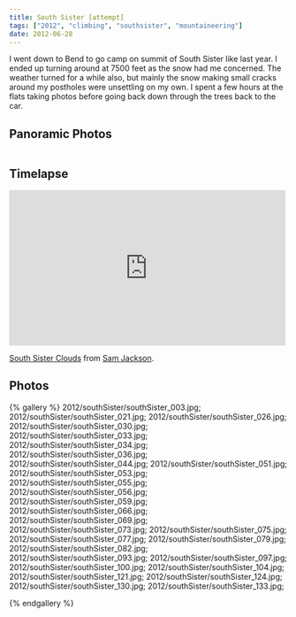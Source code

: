 ```yaml
---
title: South Sister [attempt]
tags: ["2012", "climbing", "southsister", "mountaineering"]
date: 2012-06-28
---
```

I went down to Bend to go camp on summit of South Sister like last year.  I ended up turning around at 7500 feet as the snow had me concerned.  The weather turned for a while also, but mainly the snow making small cracks around my postholes were unsettling on my own.  I spent a few hours at the flats taking photos before going back down through the trees back to the car.

<h2>Panoramic Photos</h2>
<a href="http://willprogramforfood.com/photos/south-sister-hike-nosummit"><img alt="" src="http://willprogramforfood.com/photos/pics/panoramic/2012/southSister/thumb/southSisterPano_4.jpg" class="photo"/></a>

<h2>Timelapse</h2>
<iframe class=photo src="http://player.vimeo.com/video/45607797" width="500" height="281" frameborder="0" webkitAllowFullScreen mozallowfullscreen allowFullScreen></iframe> <p><a href="http://vimeo.com/45607797">South Sister Clouds</a> from <a href="http://vimeo.com/user213784">Sam Jackson</a>.</p>

<h2>Photos</h2>
{% gallery %} 
2012/southSister/southSister_003.jpg;
2012/southSister/southSister_021.jpg;
2012/southSister/southSister_026.jpg;
2012/southSister/southSister_030.jpg;
2012/southSister/southSister_033.jpg;
2012/southSister/southSister_034.jpg;
2012/southSister/southSister_036.jpg;
2012/southSister/southSister_044.jpg;
2012/southSister/southSister_051.jpg;
2012/southSister/southSister_053.jpg;
2012/southSister/southSister_055.jpg;
2012/southSister/southSister_056.jpg;
2012/southSister/southSister_059.jpg;
2012/southSister/southSister_066.jpg;
2012/southSister/southSister_069.jpg;
2012/southSister/southSister_073.jpg;
2012/southSister/southSister_075.jpg;
2012/southSister/southSister_077.jpg;
2012/southSister/southSister_079.jpg;
2012/southSister/southSister_082.jpg;
2012/southSister/southSister_093.jpg;
2012/southSister/southSister_097.jpg;
2012/southSister/southSister_100.jpg;
2012/southSister/southSister_104.jpg;
2012/southSister/southSister_121.jpg;
2012/southSister/southSister_124.jpg;
2012/southSister/southSister_130.jpg;
2012/southSister/southSister_133.jpg;

{% endgallery %}
